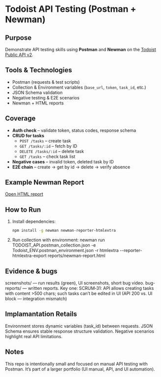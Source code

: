 #  Todoist API Testing (Postman + Newman)

##  Purpose
Demonstrate API testing skills using **Postman** and **Newman** on the [Todoist Public API v2](https://developer.todoist.com/rest/v2/).

##  Tools & Technologies
- Postman (requests & test scripts)  
- Collection & Environment variables (`base_url`, `token`, `task_id`, etc.)  
- JSON Schema validation  
- Negative testing & E2E scenarios  
- Newman + HTML reports  

##  Coverage
- **Auth check** – validate token, status codes, response schema  
- **CRUD for tasks**  
  - `POST /tasks` – create task  
  - `GET /tasks/:id` – fetch by ID  
  - `DELETE /tasks/:id` – delete task  
  - `GET /tasks` – check task list  
- **Negative cases** – invalid token, deleted task by ID  
- **E2E chain** – create → get by id → delete → verify absence  

## Example Newman Report
 [Open HTML report](https://github.com/Montana054/todoist-api-testing/tree/912058cf7514c543d661d57090597ef69d91de4d/newman%20reports)

##  How to Run
1. Install dependencies:
   ```bash
   npm install -g newman newman-reporter-htmlextra
2. Run collection with environment:
newman run TODOIST_API.postman_collection.json -e Todoist_ENV.postman_environment.json -r htmlextra --reporter-htmlextra-export reports/newman-report.html

## Evidence & bugs
screenshots/ — run results (green), UI screenshots, short bug video.
bug-reports/ — written reports. Key one:
SCRUM‑31: API allows creating tasks with content >500 chars; such tasks can’t be edited in UI
(API 200 vs. UI block — integration mismatch)


## Implamantation Retails
Environment stores dynamic variables (task_id) between requests.
JSON Schema ensures stable response structure validation.
Negative scenarios highlight real API limitations.


## Notes
This repo is intentionally small and focused on manual API testing with Postman.
It’s part of a larger portfolio (UI manual, API, and UI automation).
